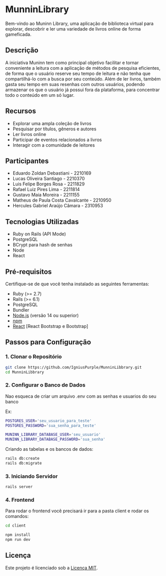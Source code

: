 # MunninLibrary

Bem-vindo ao Muninn Library, uma aplicação de biblioteca virtual para explorar, descobrir e ler uma variedade de livros online de forma gameficada.

## Descrição

 A iniciativa Muninn tem como principal objetivo facilitar e tornar conveniente a leitura com a aplicação de métodos de pesquisa eficientes, de forma que o usuário reserve seu tempo de leitura e não tenha que compartilhá-lo com a busca por seu conteúdo. Além de ler livros, também gasta seu tempo em suas resenhas com outros usuários, podendo armazenar os que o usuário já possui fora da plataforma, para concentrar todo o conteúdo em um só lugar.

## Recursos

- Explorar uma ampla coleção de livros
- Pesquisar por títulos, gêneros e autores
- Ler livros online
- Participar de eventos relacionados a livros
- Interagir com a comunidade de leitores

## Participantes

- Eduardo Zoldan Debastiani - 2210169
- Lucas Oliveira Santiago - 2210370
- Luis Felipe Borges Rosa - 2211829
- Rafael Luiz Pires Lima - 2211814
- Gustavo Maia Moreira - 2211155
- Matheus de Paula Costa Cavalcante - 2210950
- Hercules Gabriel Araújo Câmara - 2310953

## Tecnologias Utilizadas

- Ruby on Rails (API Mode)
- PostgreSQL
- BCrypt para hash de senhas
- Node
- React

## Pré-requisitos

Certifique-se de que você tenha instalado as seguintes ferramentas:

- Ruby (>= 2.7)
- Rails (>= 6.1)
- PostgreSQL
- Bundler
- [Node.js](https://nodejs.org/) (versão 14 ou superior)
- [npm](https://www.npmjs.com/)
- [React](https://reactjs.org/docs/getting-started.html) [React Bootstrap e Bootstrap]

## Passos para Configuração

### 1. Clonar o Repositório

```bash
git clone https://github.com/IgniusPurple/MunninLibbrary.git
cd MunninLibbrary
```

### 2. Configurar o Banco de Dados


Nao esqueca de criar um arquivo .env com as senhas e usuarios do seu banco

Ex:
``` bash
POSTGRES_USER='seu_usuario_para_teste'
POSTGRES_PASSWORD='sua_senha_para_teste'

MUNINN_LIBRARY_DATABASE_USER='seu_usuario'
MUNINN_LIBRARY_DATABASE_PASSWORD='sua_senha'

```
Criando as tabelas e os bancos de dados:

``` bash
rails db:create
rails db:migrate
```

### 3. Iniciando Servidor

``` bash
rails server
```

### 4. Frontend

Para rodar o frontend você precisará ir para a pasta client e rodar os comandos:

``` bash
cd client

npm install
npm run dev
```

## Licença

Este projeto é licenciado sob a [Licença MIT](https://opensource.org/licenses/MIT).

